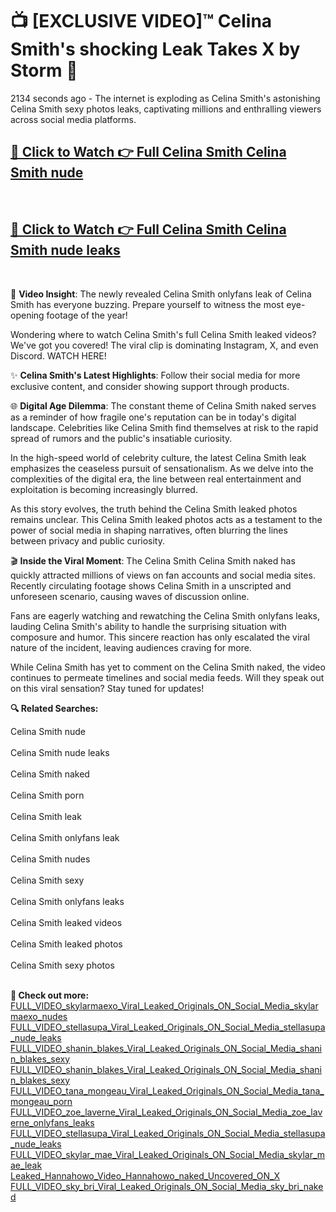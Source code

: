 # 📺 [EXCLUSIVE VIDEO]™ Celina Smith's shocking Leak Takes X by Storm 🚀

2134 seconds ago - The internet is exploding as Celina Smith's astonishing Celina Smith sexy photos leaks, captivating millions and enthralling viewers across social media platforms.

<h2><a href="https://github-6l9.pages.dev/link1">🔗 Click to Watch 👉 Full Celina Smith Celina Smith nude</a></h2><br>
<h2><a href="https://github-6l9.pages.dev/link2">🔗 Click to Watch 👉 Full Celina Smith Celina Smith nude leaks</a></h2><br>

🎥 **Video Insight**: The newly revealed Celina Smith onlyfans leak of Celina Smith has everyone buzzing. Prepare yourself to witness the most eye-opening footage of the year!

Wondering where to watch Celina Smith's full Celina Smith leaked videos? We've got you covered! The viral clip is dominating Instagram, X, and even Discord. WATCH HERE!

✨ **Celina Smith's Latest Highlights**: Follow their social media for more exclusive content, and consider showing support through products.

🌐 **Digital Age Dilemma**: The constant theme of Celina Smith naked serves as a reminder of how fragile one's reputation can be in today's digital landscape. Celebrities like Celina Smith find themselves at risk to the rapid spread of rumors and the public's insatiable curiosity.

In the high-speed world of celebrity culture, the latest Celina Smith leak emphasizes the ceaseless pursuit of sensationalism. As we delve into the complexities of the digital era, the line between real entertainment and exploitation is becoming increasingly blurred.

As this story evolves, the truth behind the Celina Smith leaked photos remains unclear. This Celina Smith leaked photos acts as a testament to the power of social media in shaping narratives, often blurring the lines between privacy and public curiosity.

🎬 **Inside the Viral Moment**: The Celina Smith Celina Smith naked has quickly attracted millions of views on fan accounts and social media sites. Recently circulating footage shows Celina Smith in a unscripted and unforeseen scenario, causing waves of discussion online.

Fans are eagerly watching and rewatching the Celina Smith onlyfans leaks, lauding Celina Smith's ability to handle the surprising situation with composure and humor. This sincere reaction has only escalated the viral nature of the incident, leaving audiences craving for more.

While Celina Smith has yet to comment on the Celina Smith naked, the video continues to permeate timelines and social media feeds. Will they speak out on this viral sensation? Stay tuned for updates!

<strong>🔍 Related Searches:</strong>

Celina Smith nude
<br><br>
Celina Smith nude leaks
<br><br>
Celina Smith naked
<br><br>
Celina Smith porn
<br><br>
Celina Smith leak
<br><br>
Celina Smith onlyfans leak
<br><br>
Celina Smith nudes
<br><br>
Celina Smith sexy
<br><br>
Celina Smith onlyfans leaks
<br><br>
Celina Smith leaked videos
<br><br>
Celina Smith leaked photos
<br><br>
Celina Smith sexy photos
<br><br>



<strong>🔗 Check out more:</strong><br>
<a href="./FULL_VIDEO_skylarmaexo_Viral_Leaked_Originals_ON_Social_Media_skylarmaexo_nudes.md">FULL_VIDEO_skylarmaexo_Viral_Leaked_Originals_ON_Social_Media_skylarmaexo_nudes</a><br>
<a href="./FULL_VIDEO_stellasupa_Viral_Leaked_Originals_ON_Social_Media_stellasupa_nude_leaks.md">FULL_VIDEO_stellasupa_Viral_Leaked_Originals_ON_Social_Media_stellasupa_nude_leaks</a><br>
<a href="./FULL_VIDEO_shanin_blakes_Viral_Leaked_Originals_ON_Social_Media_shanin_blakes_sexy.md">FULL_VIDEO_shanin_blakes_Viral_Leaked_Originals_ON_Social_Media_shanin_blakes_sexy</a><br>
<a href="./FULL_VIDEO_shanin_blakes_Viral_Leaked_Originals_ON_Social_Media_shanin_blakes_sexy.md">FULL_VIDEO_shanin_blakes_Viral_Leaked_Originals_ON_Social_Media_shanin_blakes_sexy</a><br>
<a href="./FULL_VIDEO_tana_mongeau_Viral_Leaked_Originals_ON_Social_Media_tana_mongeau_porn.md">FULL_VIDEO_tana_mongeau_Viral_Leaked_Originals_ON_Social_Media_tana_mongeau_porn</a><br>
<a href="./FULL_VIDEO_zoe_laverne_Viral_Leaked_Originals_ON_Social_Media_zoe_laverne_onlyfans_leaks.md">FULL_VIDEO_zoe_laverne_Viral_Leaked_Originals_ON_Social_Media_zoe_laverne_onlyfans_leaks</a><br>
<a href="./FULL_VIDEO_stellasupa_Viral_Leaked_Originals_ON_Social_Media_stellasupa_nude_leaks.md">FULL_VIDEO_stellasupa_Viral_Leaked_Originals_ON_Social_Media_stellasupa_nude_leaks</a><br>
<a href="./FULL_VIDEO_skylar_mae_Viral_Leaked_Originals_ON_Social_Media_skylar_mae_leak.md">FULL_VIDEO_skylar_mae_Viral_Leaked_Originals_ON_Social_Media_skylar_mae_leak</a><br>
<a href="./Leaked_Hannahowo_Video_Hannahowo_naked_Uncovered_ON_X.md">Leaked_Hannahowo_Video_Hannahowo_naked_Uncovered_ON_X</a><br>
<a href="./FULL_VIDEO_sky_bri_Viral_Leaked_Originals_ON_Social_Media_sky_bri_naked.md">FULL_VIDEO_sky_bri_Viral_Leaked_Originals_ON_Social_Media_sky_bri_naked</a><br>

